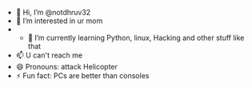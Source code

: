 - 👋 Hi, I’m @notdhruv32
- 👀 I’m interested in ur mom
- - 🌱 I’m currently learning Python, linux, Hacking and other stuff like that
- 📫 U can't reach me
- 😄 Pronouns: attack Helicopter
- ⚡ Fun fact: PCs are better than consoles 

<!---
notdhruv32/notdhruv32 is a ✨ special ✨ repository because its `README.md` (this file) appears on your GitHub profile.
You can click the Preview link to take a look at your changes.
--->
